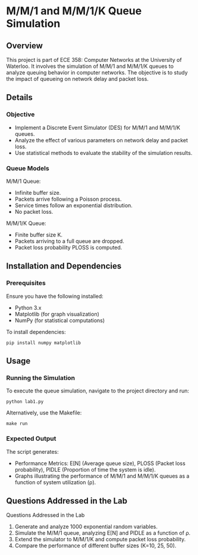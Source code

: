# M/M/1 and M/M/1/K Queue Simulation

## Overview
This project is part of ECE 358: Computer Networks at the University of Waterloo. It involves the simulation of M/M/1 and M/M/1/K queues to analyze queuing behavior in computer networks. The objective is to study the impact of queueing on network delay and packet loss.

## Details

### Objective
- Implement a Discrete Event Simulator (DES) for M/M/1 and M/M/1/K queues.
- Analyze the effect of various parameters on network delay and packet loss.
- Use statistical methods to evaluate the stability of the simulation results.

### Queue Models
M/M/1 Queue:
- Infinite buffer size.
- Packets arrive following a Poisson process.
- Service times follow an exponential distribution.
- No packet loss.

M/M/1/K Queue:
- Finite buffer size K.
- Packets arriving to a full queue are dropped.
- Packet loss probability PLOSS is computed.

## Installation and Dependencies

### Prerequisites

Ensure you have the following installed:
- Python 3.x
- Matplotlib (for graph visualization)
- NumPy (for statistical computations)

To install dependencies:
```
pip install numpy matplotlib
```

## Usage

### Running the Simulation

To execute the queue simulation, navigate to the project directory and run:
```
python lab1.py
```
Alternatively, use the Makefile:
```
make run
```
### Expected Output

The script generates:
- Performance Metrics: E[N] (Average queue size), PLOSS (Packet loss probability), PIDLE (Proportion of time the system is idle).
- Graphs illustrating the performance of M/M/1 and M/M/1/K queues as a function of system utilization (ρ).

## Questions Addressed in the Lab
Questions Addressed in the Lab
1. Generate and analyze 1000 exponential random variables.
2. Simulate the M/M/1 queue, analyzing E[N] and PIDLE as a function of ρ.
3. Extend the simulator to M/M/1/K and compute packet loss probability.
4. Compare the performance of different buffer sizes (K=10, 25, 50).
